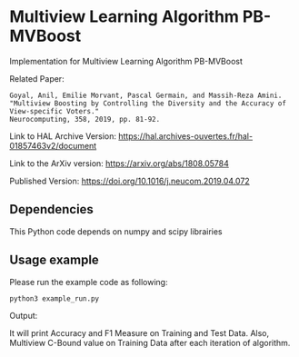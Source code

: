 Multiview Learning Algorithm PB-MVBoost
========================================

Implementation for Multiview Learning Algorithm PB-MVBoost

Related Paper:
```
Goyal, Anil, Emilie Morvant, Pascal Germain, and Massih-Reza Amini. 
"Multiview Boosting by Controlling the Diversity and the Accuracy of View-specific Voters."
Neurocomputing, 358, 2019, pp. 81-92.
```

Link to HAL Archive Version:
https://hal.archives-ouvertes.fr/hal-01857463v2/document

Link to the ArXiv version:
https://arxiv.org/abs/1808.05784

Published Version:
https://doi.org/10.1016/j.neucom.2019.04.072

## Dependencies

This Python code depends on numpy and scipy librairies


## Usage example
Please run the example code as following:
```
python3 example_run.py
```

Output:

It will print Accuracy and F1 Measure on Training and Test Data. Also, Multiview C-Bound value on
Training Data after each iteration of algorithm.


